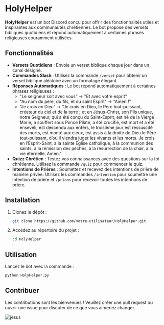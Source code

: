 # HolyHelper

**HolyHelper** est un bot Discord conçu pour offrir des fonctionnalités utiles et inspirantes aux communautés chrétiennes. Le bot propose des versets bibliques quotidiens et répond automatiquement à certaines phrases religieuses couramment utilisées.

## Fonctionnalités

- **Versets Quotidiens** : Envoie un verset biblique chaque jour dans un canal désigné.
- **Commandes Slash** : Utilisez la commande `/verset` pour obtenir un verset biblique aléatoire avec un formatage élégant.
- **Réponses Automatiques** : Le bot répond automatiquement à certaines phrases religieuses :
  - "Le seigneur soit avec vous" -> "Et avec votre esprit"
  - "Au nom du père, du fils, et du saint Esprit" -> "Amen !"
  - "Je crois en Dieu" -> "Je crois en Dieu, le Père tout-puissant, créateur du ciel et de la terre ; et en Jésus-Christ, son Fils unique, notre Seigneur, qui a été conçu du Saint-Esprit, est né de la Vierge Marie, a souffert sous Ponce Pilate, a été crucifié, est mort et a été enseveli, est descendu aux enfers, le troisième jour est ressuscité des morts, est monté aux cieux, est assis à la droite de Dieu le Père tout-puissant, d’où il viendra juger les vivants et les morts. Je crois en l’Esprit-Saint, à la sainte Eglise catholique, à la communion des saints, à la rémission des péchés, à la résurrection de la chair, à la vie éternelle. Amen."
- **Quizz Chrétien** : Testez vos connaissances avec des questions sur la foi chrétienne. Utilisez la commande `/quiz` pour commencer le quiz.
- **Intentions de Prières** : Soumettez et recevez des intentions de prière de manière privée. Utilisez les commandes `/intention` pour soumettre une intention de prière et `/prions` pour recevoir toutes les intentions de prière.

## Installation

1. Clonez le dépôt : 
   ```sh
   git clone https://github.com/votre-utilisateur/HolyHelper.git
2. Accédez au répertoire du projet :
   ```sh
   cd HolyHelper

## Utilisation

Lancez le bot avec la commande : 
   ```sh
   python HolyHelper.py
```
##  Contribuer 

Les contributions sont les bienvenues ! Veuillez créer une pull request ou ouvrir une issue pour discuter de ce que vous aimeriez changer.

![jesus](https://github.com/Elieleche/HolyHelper/assets/91844461/c73dc122-072d-4de2-84f5-892d5cd80c56)
